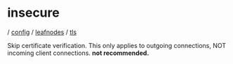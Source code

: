 # insecure

/ [config](/ref/config/index.md) / [leafnodes](/ref/config/config/leafnodes/index.md) / [tls](/ref/config/config/leafnodes/tls/index.md) 

Skip certificate verification. This only applies to outgoing connections, NOT incoming client connections. **not recommended.**

